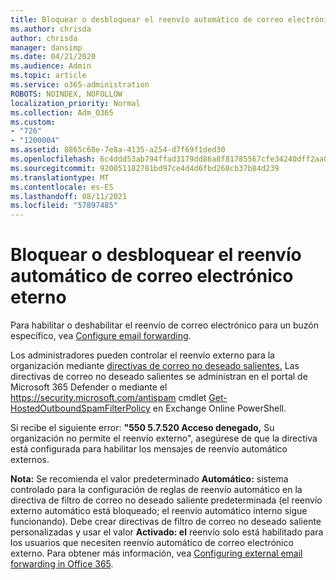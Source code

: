 ```yaml
---
title: Bloquear o desbloquear el reenvío automático de correo electrónico externo
ms.author: chrisda
author: chrisda
manager: dansimp
ms.date: 04/21/2020
ms.audience: Admin
ms.topic: article
ms.service: o365-administration
ROBOTS: NOINDEX, NOFOLLOW
localization_priority: Normal
ms.collection: Adm_O365
ms.custom:
- "726"
- "1200004"
ms.assetid: 8865c68e-7e8a-4135-a254-d7f69f1ded30
ms.openlocfilehash: 6c4ddd53ab794ffad3179dd86a8f81785567cfe34240dff2aa0a1df11094883d
ms.sourcegitcommit: 920051182781bd97ce4d4d6fbd268cb37b84d239
ms.translationtype: MT
ms.contentlocale: es-ES
ms.lasthandoff: 08/11/2021
ms.locfileid: "57897485"
---
```

# <a name="block-or-unblock-eternal-automatic-email-forwarding"></a>Bloquear o desbloquear el reenvío automático de correo electrónico eterno

Para habilitar o deshabilitar el reenvío de correo electrónico para un buzón específico, vea [Configure email forwarding](https://docs.microsoft.com/microsoft-365/admin/email/configure-email-forwarding).

Los administradores pueden controlar el reenvío externo para la organización mediante [directivas de correo no deseado salientes.](https://docs.microsoft.com/microsoft-365/security/office-365-security/configure-the-outbound-spam-policy) Las directivas de correo no deseado salientes se administran en el portal de Microsoft 365 Defender o mediante el <https://security.microsoft.com/antispam> cmdlet [Get-HostedOutboundSpamFilterPolicy](https://docs.microsoft.com/powershell/module/exchange/get-hostedoutboundspamfilterpolicy) en Exchange Online PowerShell.

Si recibe el siguiente error: **"550 5.7.520 Acceso denegado,** Su organización no permite el reenvío externo", asegúrese de que la directiva está configurada para habilitar los mensajes de reenvío automático externos.

**Nota:** Se recomienda el valor predeterminado  **Automático:** sistema controlado para la configuración de reglas de reenvío automático en la directiva de filtro de correo no deseado saliente predeterminada (el reenvío externo automático está bloqueado; el reenvío automático interno sigue funcionando). Debe crear directivas de filtro de correo no deseado saliente personalizadas y usar el valor **Activado: el** reenvío solo está habilitado para los usuarios que necesiten reenvío automático de correo electrónico externo. Para obtener más información, vea [Configuring external email forwarding in Office 365](https://docs.microsoft.com/microsoft-365/security/office-365-security/external-email-forwarding).
